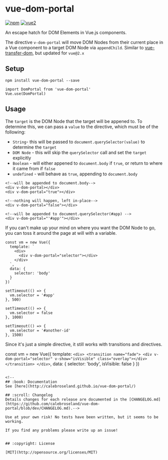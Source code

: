 # vue-dom-portal

[![npm](https://img.shields.io/npm/v/vue-dom-portal.svg)](https://www.npmjs.com/package/vue-dom-portal)
[![vue2](https://img.shields.io/badge/vue-2.x-brightgreen.svg)](https://vuejs.org/)

An escape hatch for DOM Elements in Vue.js components.

The directive `v-dom-portal` will move DOM Nodes from their current place in a Vue component to a target DOM Node via `appendChild`.
Similar to [vue-transfer-dom](https://github.com/rhyzx/vue-transfer-dom), but updated for `vue@2.x`

## Setup

```
npm install vue-dom-portal --save
```


```
import DomPortal from 'vue-dom-portal'
Vue.use(DomPortal)
```




## Usage


The `target` is the DOM Node that the target will be appened to.
To determine this, we can pass a `value` to the directive,
which must be of the following:

- `String`- this will be passed to `document.querySelector(value)` to determine the `target`
- `DOM Node` - this will skip the `querySelector` call and set the `target` explicitly
- `Boolean` - will either appened to `document.body` if `true`, or return to where it came from if `false`
- `undefined` - will behave as `true`, appending to `document.body`

```
<!--will be appended to document.body-->
<div v-dom-portal></div>
<div v-dom-portal="true"></div>

<!--nothing will happen, left in-place-->
<div v-dom-portal="false"></div>

<!--will be appended to document.querySelector(#app) -->
<div v-dom-portal="'#app'"></div>
```

If you can't make up your mind on where you want the DOM Node to go,
you can toss it around the page at will with a variable.

```
const vm = new Vue({
  template: `
    <div>
      <div v-dom-portal="selector"></div>
    </div>
  `,
  data: {
    selector: 'body'
  }
})

setTimeout(() => {
  vm.selector = '#app'
}, 500)

setTimeout(() => {
  vm.selector = false
}, 1000)

setTimeout(() => {
  vm.selector = '#another-id'
}, 1500)

```

Since it's just a simple directive, it still works with transitions and directives.

const vm = new Vue({
  template: `
    <div>
      <transition name="fade">
        <div v-dom-portal="selector" v-show="isVisible" class="overlay"></div>
      </transition>
    </div>
  `,
  data: {
    selector: 'body',
    isVisible: false
  }
})
```

<!--
## :book: Documentation
See [here](http://calebroseland.github.io/vue-dom-portal/)

## :scroll: Changelog
Details changes for each release are documented in the [CHANGELOG.md](https://github.com/calebroseland/vue-dom-portal/blob/dev/CHANGELOG.md).-->

Use at your own risk! No tests have been written, but it seems to be working.

If you find any problems please write up an issue!


## :copyright: License

[MIT](http://opensource.org/licenses/MIT)

